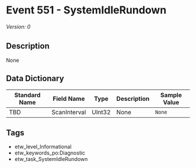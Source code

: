 # Event 551 - SystemIdleRundown
###### Version: 0

## Description
None

## Data Dictionary
|Standard Name|Field Name|Type|Description|Sample Value|
|---|---|---|---|---|
|TBD|ScanInterval|UInt32|None|`None`|

## Tags
* etw_level_Informational
* etw_keywords_po:Diagnostic
* etw_task_SystemIdleRundown